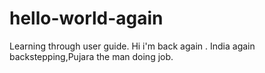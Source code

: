 # hello-world-again
Learning through user guide.
Hi i'm back again .
India again backstepping,Pujara the man doing job.
